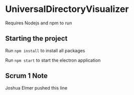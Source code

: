 # UniversalDirectoryVisualizer


Requires Nodejs and npm to run

## Starting the project
Run `npm install` to install all packages

Run `npm start` to start the electron application

## Scrum 1 Note
Joshua Elmer pushed this line
